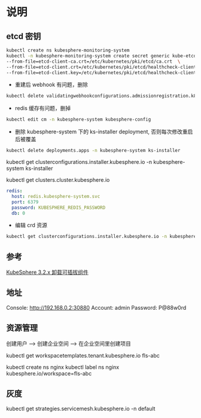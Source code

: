 # 说明

## etcd 密钥

```bash
kubectl create ns kubesphere-monitoring-system
kubectl -n kubesphere-monitoring-system create secret generic kube-etcd-client-certs  \
--from-file=etcd-client-ca.crt=/etc/kubernetes/pki/etcd/ca.crt  \
--from-file=etcd-client.crt=/etc/kubernetes/pki/etcd/healthcheck-client.crt  \
--from-file=etcd-client.key=/etc/kubernetes/pki/etcd/healthcheck-client.key
```

- 重建后 webhook 有问题，删除

```bash
kubectl delete validatingwebhookconfigurations.admissionregistration.k8s.io users.iam.kubesphere.io
```

- redis 缓存有问题，删掉

```bash
kubectl edit cm -n kubesphere-system kubesphere-config
```

- 删除 kubesphere-system 下的 ks-installer deployment, 否则每次修改重启后被覆盖

```bash
kubectl delete deployments.apps -n kubesphere-system ks-installer
```

kubectl get clusterconfigurations.installer.kubesphere.io -n kubesphere-system ks-installer

kubectl get clusters.cluster.kubesphere.io

```yaml
redis:
  host: redis.kubesphere-system.svc
  port: 6379
  password: KUBESPHERE_REDIS_PASSWORD
  db: 0
```

- 编辑 crd 资源

```bash
kubectl get clusterconfigurations.installer.kubesphere.io -n kubesphere-system ks-installer
```

## 参考

[KubeSphere 3.2.x 卸载可插拔组件](https://kubesphere.io/zh/docs/pluggable-components/uninstall-pluggable-components/)

## 地址

Console: http://192.168.0.2:30880
Account: admin
Password: P@88w0rd

## 资源管理

创建用户 --> 创建企业空间 --> 在企业空间里创建项目

kubectl get workspacetemplates.tenant.kubesphere.io fls-abc

kubectl create ns nginx
kubectl label ns nginx kubesphere.io/workspace=fls-abc

## 灰度

kubectl get strategies.servicemesh.kubesphere.io -n default
